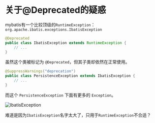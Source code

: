 # 关于@Deprecated的疑惑
mybatis有一个比较顶级的`RuntimeException`： `org.apache.ibatis.exceptions.IbatisException`
```java
@Deprecated
public class IbatisException extends RuntimeException {
    // ...
}
```
虽然这个类被标记为 `@Deprecated`，但其子类却依然在正常使用。
```java
@SuppressWarnings("deprecation")
public class PersistenceException extends IbatisException {
    // ...
}
```
而这个 `PersistenceException` 下面有更多的 `Exception`。

![IbatisException](https://blog.mybatis.akira.ink/images/IbatisException.png)

难道是因为`IbatisException`名字太大了，只用于`RuntimeException`不合适？